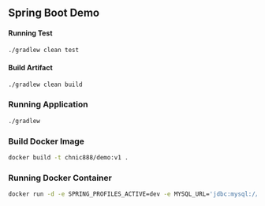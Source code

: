 ## Spring Boot Demo

#### Running Test
```bash
./gradlew clean test
```

#### Build Artifact
```bash
./gradlew clean build
```

### Running Application
```bash
./gradlew
```

### Build Docker Image
```bash
docker build -t chnic888/demo:v1 .
```

### Running Docker Container
```bash
docker run -d -e SPRING_PROFILES_ACTIVE=dev -e MYSQL_URL='jdbc:mysql://192.168.0.104:3306/test?allowPublicKeyRetrieval=true&useSSL=false' -e MYSQL_USERNAME=root -e MYSQL_PASSWORD=root chnic888/demo:v1 
```